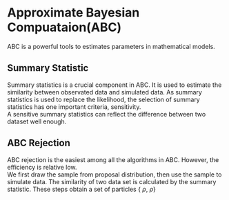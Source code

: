 # Approximate Bayesian Compuataion(ABC)
ABC is a powerful tools to estimates parameters in mathematical models.  
## Summary Statistic
Summary statistics is a crucial component in ABC. It is used to estimate the similarity between observated data and simulated data. 
As summary statistics is used to replace the likelihood, the selection of summary statistics has one important criteria, sensitivity.  
A sensitive summary statistics can reflect the difference between two dataset well enough.  
## ABC Rejection
ABC rejection is the easiest among all the algorithms in ABC. However, the efficiency is relative low.  
We first draw the sample from proposal distribution, then use the sample to simulate data. 
The similarity of two data set is calculated by the summary statistic.  These steps obtain a set of particles { $\rho$, $\rho$}
